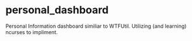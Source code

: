 # personal_dashboard
Personal Information dashboard similiar to WTFUtil. Utilizing (and learning) ncurses to impliment.
